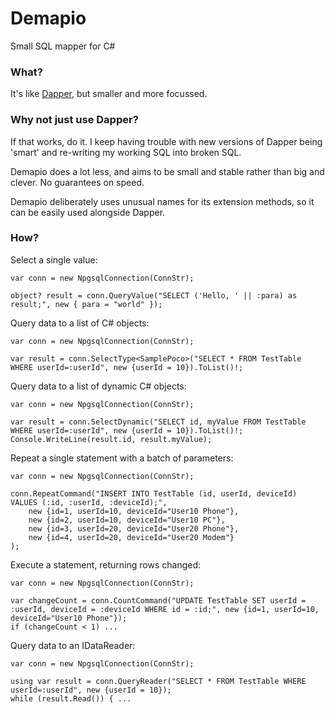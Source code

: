 Demapio
=======

Small SQL mapper for C#

### What?

It's like [Dapper](https://github.com/DapperLib/Dapper), but smaller and more focussed.

### Why not just use Dapper?

If that works, do it. I keep having trouble with new versions of Dapper being 'smart' and re-writing my working SQL into broken SQL.

Demapio does a lot less, and aims to be small and stable rather than big and clever.
No guarantees on speed.

Demapio deliberately uses unusual names for its extension methods, so it can be easily used alongside Dapper.

### How?

Select a single value:

```
var conn = new NpgsqlConnection(ConnStr);

object? result = conn.QueryValue("SELECT ('Hello, ' || :para) as result;", new { para = "world" });
```

Query data to a list of C# objects:

```
var conn = new NpgsqlConnection(ConnStr);

var result = conn.SelectType<SamplePoco>("SELECT * FROM TestTable WHERE userId=:userId", new {userId = 10}).ToList()!;
```

Query data to a list of dynamic C# objects:

```
var conn = new NpgsqlConnection(ConnStr);

var result = conn.SelectDynamic("SELECT id, myValue FROM TestTable WHERE userId=:userId", new {userId = 10}).ToList()!;
Console.WriteLine(result.id, result.myValue);
```

Repeat a single statement with a batch of parameters:

```
var conn = new NpgsqlConnection(ConnStr);

conn.RepeatCommand("INSERT INTO TestTable (id, userId, deviceId) VALUES (:id, :userId, :deviceId);",
    new {id=1, userId=10, deviceId="User10 Phone"},
    new {id=2, userId=10, deviceId="User10 PC"},
    new {id=3, userId=20, deviceId="User20 Phone"},
    new {id=4, userId=20, deviceId="User20 Modem"}
);
```

Execute a statement, returning rows changed:

```
var conn = new NpgsqlConnection(ConnStr);

var changeCount = conn.CountCommand("UPDATE TestTable SET userId = :userId, deviceId = :deviceId WHERE id = :id;", new {id=1, userId=10, deviceId="User10 Phone"});
if (changeCount < 1) ...
```

Query data to an IDataReader:

```
var conn = new NpgsqlConnection(ConnStr);

using var result = conn.QueryReader("SELECT * FROM TestTable WHERE userId=:userId", new {userId = 10});
while (result.Read()) { ...
```